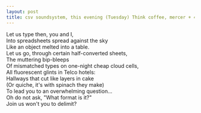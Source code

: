 ```yaml
---
layout: post
title: csv soundsystem, this evening (Tuesday) Think coffee, mercer + 4th, 6:45pm
---
```



Let us type then, you and I, <br/>
Into spreadsheets spread against the sky <br/>
Like an object melted into a table. <br/>
Let us go, through certain half-converted sheets, <br/>
The muttering bip-bleeps <br/>
Of mismatched types on one-night cheap cloud cells, <br/>
All fluorescent glints in Telco hotels: <br/>
Hallways that cut like layers in cake <br/>
(Or quiche, it's with spinach they make) <br/>
To lead you to an overwhelming question... <br/>
Oh do not ask, "What format is it?" <br/>
Join us won't you to delimit? <br/>
